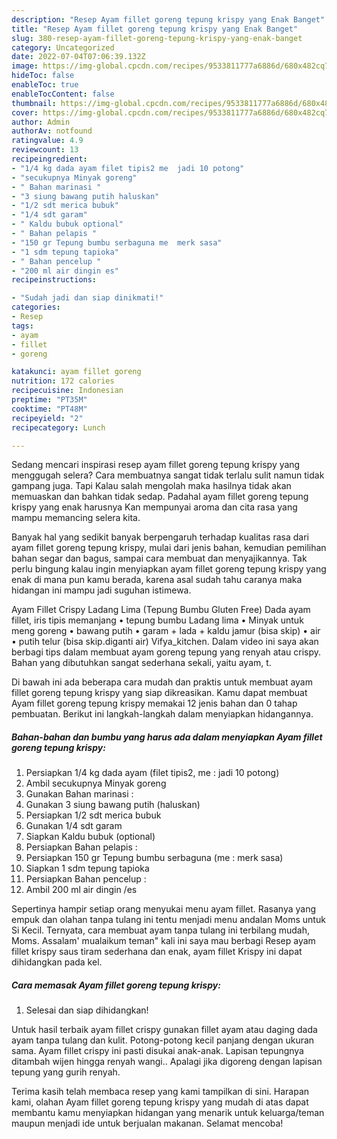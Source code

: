 ```yaml
---
description: "Resep Ayam fillet goreng tepung krispy yang Enak Banget"
title: "Resep Ayam fillet goreng tepung krispy yang Enak Banget"
slug: 380-resep-ayam-fillet-goreng-tepung-krispy-yang-enak-banget
category: Uncategorized
date: 2022-07-04T07:06:39.132Z
image: https://img-global.cpcdn.com/recipes/9533811777a6886d/680x482cq70/ayam-fillet-goreng-tepung-krispy-foto-resep-utama.jpg
hideToc: false
enableToc: true
enableTocContent: false
thumbnail: https://img-global.cpcdn.com/recipes/9533811777a6886d/680x482cq70/ayam-fillet-goreng-tepung-krispy-foto-resep-utama.jpg
cover: https://img-global.cpcdn.com/recipes/9533811777a6886d/680x482cq70/ayam-fillet-goreng-tepung-krispy-foto-resep-utama.jpg
author: Admin
authorAv: notfound
ratingvalue: 4.9
reviewcount: 13
recipeingredient:
- "1/4 kg dada ayam filet tipis2 me  jadi 10 potong"
- "secukupnya Minyak goreng"
- " Bahan marinasi "
- "3 siung bawang putih haluskan"
- "1/2 sdt merica bubuk"
- "1/4 sdt garam"
- " Kaldu bubuk optional"
- " Bahan pelapis "
- "150 gr Tepung bumbu serbaguna me  merk sasa"
- "1 sdm tepung tapioka"
- " Bahan pencelup "
- "200 ml air dingin es"
recipeinstructions:

- "Sudah jadi dan siap dinikmati!"
categories:
- Resep
tags:
- ayam
- fillet
- goreng

katakunci: ayam fillet goreng 
nutrition: 172 calories
recipecuisine: Indonesian
preptime: "PT35M"
cooktime: "PT48M"
recipeyield: "2"
recipecategory: Lunch

---
```



Sedang mencari inspirasi resep ayam fillet goreng tepung krispy yang menggugah selera? Cara membuatnya sangat tidak terlalu sulit namun tidak gampang juga. Tapi Kalau salah mengolah maka hasilnya tidak akan memuaskan dan bahkan tidak sedap. Padahal ayam fillet goreng tepung krispy yang enak harusnya Kan mempunyai aroma dan cita rasa yang mampu memancing selera kita.


Banyak hal yang sedikit banyak berpengaruh terhadap kualitas rasa dari ayam fillet goreng tepung krispy, mulai dari jenis bahan, kemudian pemilihan bahan segar dan bagus, sampai cara membuat dan menyajikannya. Tak perlu bingung kalau ingin menyiapkan ayam fillet goreng tepung krispy yang enak di mana pun kamu berada, karena asal sudah tahu caranya maka hidangan ini mampu jadi suguhan istimewa.

Ayam Fillet Crispy Ladang Lima (Tepung Bumbu Gluten Free) Dada ayam fillet, iris tipis memanjang • tepung bumbu Ladang lima • Minyak untuk meng goreng • bawang putih • garam + lada + kaldu jamur (bisa skip) • air • putih telur (bisa skip.diganti air) Vifya_kitchen. Dalam video ini saya akan berbagi tips dalam membuat ayam goreng tepung yang renyah atau crispy. Bahan yang dibutuhkan sangat sederhana sekali, yaitu ayam, t.


Di bawah ini ada beberapa cara mudah dan praktis untuk membuat ayam fillet goreng tepung krispy yang siap dikreasikan. Kamu dapat membuat Ayam fillet goreng tepung krispy memakai 12 jenis bahan dan 0 tahap pembuatan. Berikut ini langkah-langkah dalam menyiapkan hidangannya.

<!--inarticleads1-->

##### Bahan-bahan dan bumbu yang harus ada dalam menyiapkan Ayam fillet goreng tepung krispy:

1. Persiapkan 1/4 kg dada ayam (filet tipis2, me : jadi 10 potong)
1. Ambil secukupnya Minyak goreng
1. Gunakan  Bahan marinasi :
1. Gunakan 3 siung bawang putih (haluskan)
1. Persiapkan 1/2 sdt merica bubuk
1. Gunakan 1/4 sdt garam
1. Siapkan  Kaldu bubuk (optional)
1. Persiapkan  Bahan pelapis :
1. Persiapkan 150 gr Tepung bumbu serbaguna (me : merk sasa)
1. Siapkan 1 sdm tepung tapioka
1. Persiapkan  Bahan pencelup :
1. Ambil 200 ml air dingin /es


Sepertinya hampir setiap orang menyukai menu ayam fillet. Rasanya yang empuk dan olahan tanpa tulang ini tentu menjadi menu andalan Moms untuk Si Kecil. Ternyata, cara membuat ayam tanpa tulang ini terbilang mudah, Moms. Assalam&#39; mualaikum teman&#34; kali ini saya mau berbagi Resep ayam fillet krispy saus tiram sederhana dan enak, ayam fillet Krispy ini dapat dihidangkan pada kel. 

<!--inarticleads2-->

##### Cara memasak Ayam fillet goreng tepung krispy:


1. Selesai dan siap dihidangkan!

Untuk hasil terbaik ayam fillet crispy gunakan fillet ayam atau daging dada ayam tanpa tulang dan kulit. Potong-potong kecil panjang dengan ukuran sama. Ayam fillet crispy ini pasti disukai anak-anak. Lapisan tepungnya ditambah wijen hingga renyah wangi.. Apalagi jika digoreng dengan lapisan tepung yang gurih renyah. 

Terima kasih telah membaca resep yang kami tampilkan di sini. Harapan kami, olahan Ayam fillet goreng tepung krispy yang mudah di atas dapat membantu kamu menyiapkan hidangan yang menarik untuk keluarga/teman maupun menjadi ide untuk berjualan makanan. Selamat mencoba!

